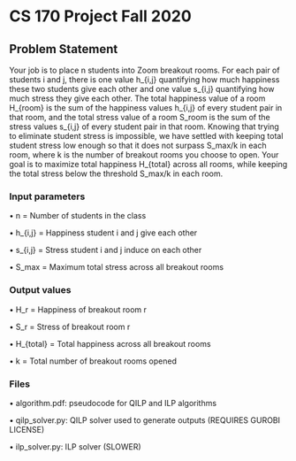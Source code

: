 # CS 170 Project Fall 2020

## Problem Statement

Your job is to place n students into Zoom breakout rooms. For each pair of students i and j, there is one value h_{i,j} quantifying how much happiness these two students give each other and one value s_{i,j} quantifying how much stress they give each other. The total happiness value of a room H_{room} is the sum of the happiness values h_{i,j} of every student pair in that room, and the total stress value of a room S_room is the sum of the stress values s_{i,j}  of every student pair in that room. Knowing that trying to eliminate student stress is impossible, we have settled with keeping total student stress low enough so that it does not surpass S_max/k in each room, where k is the number of breakout rooms you choose to open. Your goal is to maximize total happiness H_{total} across all rooms, while keeping the total stress below the threshold S_max/k in each room.

### Input parameters
• n = Number of students in the class 

• h_{i,j} = Happiness student i and j give each other 

• s_{i,j} = Stress student i and j induce on each other
 
• S_max = Maximum total stress across all breakout rooms 



### Output values
• H_r = Happiness of breakout room r 

• S_r = Stress of breakout room r 

• H_{total} = Total happiness across all breakout rooms 

• k = Total number of breakout rooms opened 


### Files 
• algorithm.pdf: pseudocode for QILP and ILP algorithms

• qilp_solver.py: QILP solver used to generate outputs (REQUIRES GUROBI LICENSE)

• ilp_solver.py: ILP solver (SLOWER)
